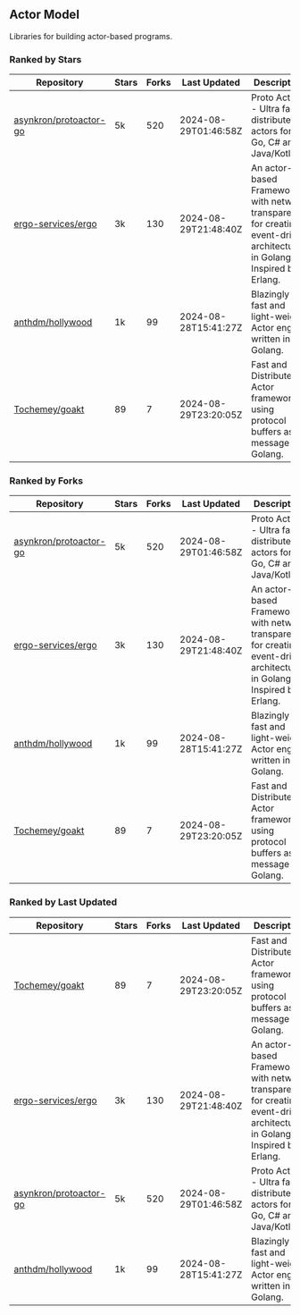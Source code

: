 ## Actor Model

Libraries for building actor-based programs.

### Ranked by Stars

| Repository | Stars | Forks | Last Updated | Description | 
|------------|-------|-------|--------------|-------------|
| [asynkron/protoactor-go](https://github.com/asynkron/protoactor-go) | 5k | 520 | 2024-08-29T01:46:58Z |  Proto Actor - Ultra fast distributed actors for Go, C# and Java/Kotlin. |
| [ergo-services/ergo](https://github.com/ergo-services/ergo) | 3k | 130 | 2024-08-29T21:48:40Z |  An actor-based Framework with network transparency for creating event-driven architecture in Golang. Inspired by Erlang. |
| [anthdm/hollywood](https://github.com/anthdm/hollywood) | 1k | 99 | 2024-08-28T15:41:27Z |  Blazingly fast and light-weight Actor engine written in Golang. |
| [Tochemey/goakt](https://github.com/Tochemey/goakt) | 89 | 7 | 2024-08-29T23:20:05Z |  Fast and Distributed Actor framework using protocol buffers as message for Golang. |

### Ranked by Forks

| Repository | Stars | Forks | Last Updated | Description | 
|------------|-------|-------|--------------|-------------|
| [asynkron/protoactor-go](https://github.com/asynkron/protoactor-go) | 5k | 520 | 2024-08-29T01:46:58Z |  Proto Actor - Ultra fast distributed actors for Go, C# and Java/Kotlin. |
| [ergo-services/ergo](https://github.com/ergo-services/ergo) | 3k | 130 | 2024-08-29T21:48:40Z |  An actor-based Framework with network transparency for creating event-driven architecture in Golang. Inspired by Erlang. |
| [anthdm/hollywood](https://github.com/anthdm/hollywood) | 1k | 99 | 2024-08-28T15:41:27Z |  Blazingly fast and light-weight Actor engine written in Golang. |
| [Tochemey/goakt](https://github.com/Tochemey/goakt) | 89 | 7 | 2024-08-29T23:20:05Z |  Fast and Distributed Actor framework using protocol buffers as message for Golang. |

### Ranked by Last Updated

| Repository | Stars | Forks | Last Updated | Description | 
|------------|-------|-------|--------------|-------------|
| [Tochemey/goakt](https://github.com/Tochemey/goakt) | 89 | 7 | 2024-08-29T23:20:05Z |  Fast and Distributed Actor framework using protocol buffers as message for Golang. |
| [ergo-services/ergo](https://github.com/ergo-services/ergo) | 3k | 130 | 2024-08-29T21:48:40Z |  An actor-based Framework with network transparency for creating event-driven architecture in Golang. Inspired by Erlang. |
| [asynkron/protoactor-go](https://github.com/asynkron/protoactor-go) | 5k | 520 | 2024-08-29T01:46:58Z |  Proto Actor - Ultra fast distributed actors for Go, C# and Java/Kotlin. |
| [anthdm/hollywood](https://github.com/anthdm/hollywood) | 1k | 99 | 2024-08-28T15:41:27Z |  Blazingly fast and light-weight Actor engine written in Golang. |

